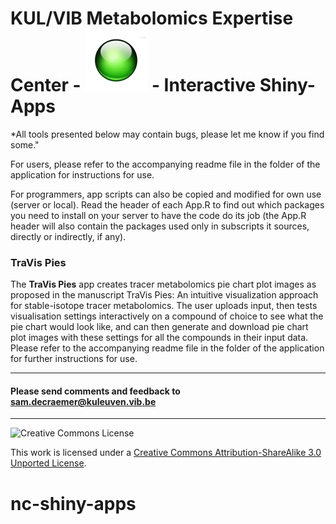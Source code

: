 KUL/VIB Metabolomics Expertise Center -
![shiny-apps](pictures/shiny.png) - Interactive Shiny-Apps
==========

*All tools presented below may contain bugs, please let me know if you find some."

For users, please refer to the accompanying readme file in the folder of the application for instructions for use.

For programmers, app scripts can also be copied and modified for own use (server or local). Read the header of each App.R to find out which packages you need to install on your server to have the code do its job (the App.R header will also contain the packages used only in subscripts it sources, directly or indirectly, if any).

### **TraVis Pies** 

The **TraVis Pies** app creates tracer metabolomics pie chart plot images as proposed in the manuscript TraVis Pies: An intuitive visualization approach for stable-isotope tracer metabolomics. The user uploads input, then tests visualisation settings interactively on a compound of choice to see what the pie chart would look like, and can then generate and download pie chart plot images with these settings for all the compounds in their input data. Please refer to the accompanying readme file in the folder of the application for further instructions for use.


<hr>

<h4>Please send comments and feedback to <a href="mailto:sam.decraemer@kuleuven.vib.be">sam.decraemer@kuleuven.vib.be</a></h4>

<hr>

![Creative Commons License](http://i.creativecommons.org/l/by-sa/3.0/88x31.png?raw=true)

This work is licensed under a [Creative Commons Attribution-ShareAlike 3.0 Unported License](http://creativecommons.org/licenses/by-sa/3.0/).
# nc-shiny-apps
